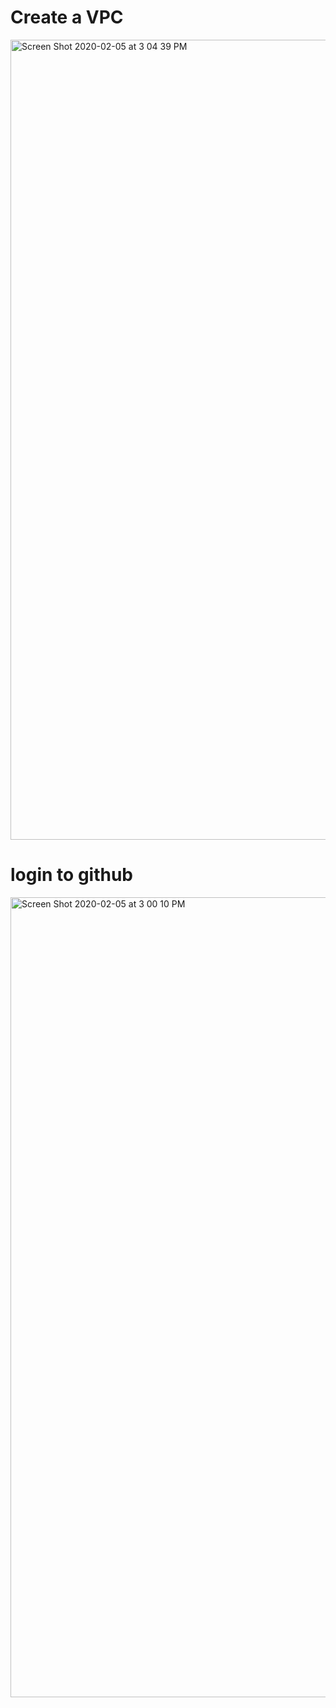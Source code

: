 # Create a VPC
<img width="1280" alt="Screen Shot 2020-02-05 at 3 04 39 PM" src="https://user-images.githubusercontent.com/59787273/74095297-5e9ae680-4ab4-11ea-93af-5a4c599a59bd.png">

# login to github

<img width="1280" alt="Screen Shot 2020-02-05 at 3 00 10 PM" src="https://user-images.githubusercontent.com/59787273/74095255-f1875100-4ab3-11ea-9423-2f1c90712921.png">
